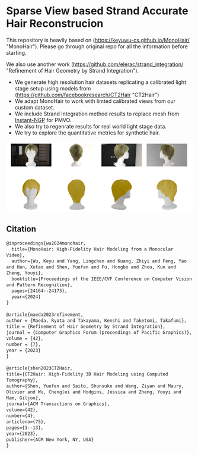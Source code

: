 
# Sparse View based Strand Accurate Hair Reconstrucion #
This repository is heavily based on (https://keyuwu-cs.github.io/MonoHair/ "MonoHair"). Please go through original repo for all the information before starting. 

We also use another work (https://github.com/elerac/strand_integration/ "Refinement of Hair Geometry by Strand Integration").

- We generate high resolution hair datasets replicating a calibrated light stage setup using models from (https://github.com/facebookresearch/CT2Hair "CT2Hair")
- We adapt MonoHair to work with limted calibrated views from our custom dataset.
- We include Strand Integration method results to replace mesh from [Instant-NGP](https://github.com/NVlabs/instant-ngp "Instant-NGP") for PMVO.
- We also try to regenrate results for real world light stage data.
- We try to explore the quantitative metrics for synthetic hair.

![](fig/resultsnew.png)


## Citation ##

    @inproceedings{wu2024monohair,
	  title={MonoHair: High-Fidelity Hair Modeling from a Monocular Video},
	  author={Wu, Keyu and Yang, Lingchen and Kuang, Zhiyi and Feng, Yao and Han, Xutao and Shen, Yuefan and Fu, Hongbo and Zhou, Kun and Zheng, Youyi},
	  booktitle={Proceedings of the IEEE/CVF Conference on Computer Vision and Pattern Recognition},
	  pages={24164--24173},
	  year={2024}
	}

	@article{maeda2023refinement,
    author = {Maeda, Ryota and Takayama, Kenshi and Taketomi, Takafumi},
    title = {Refinement of Hair Geometry by Strand Integration},
    journal = {Computer Graphics Forum (proceedings of Pacific Graphics)},
    volume = {42},
    number = {7},
    year = {2023}
    }

	@article{shen2023CT2Hair,
    title={CT2Hair: High-Fidelity 3D Hair Modeling using Computed Tomography},
    author={Shen, Yuefan and Saito, Shunsuke and Wang, Ziyan and Maury, Olivier and Wu, Chenglei and Hodgins, Jessica and Zheng, Youyi and Nam, Giljoo},
    journal={ACM Transactions on Graphics},
    volume={42},
    number={4},
    articleno={75},
    pages={1--13},
    year={2023},
    publisher={ACM New York, NY, USA}
    }


